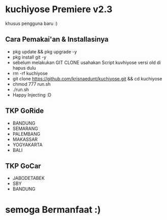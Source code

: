 # kuchiyose Premiere v2.3
khusus pengguna baru :)
## Cara Pemakai'an & Installasinya
 * pkg update && pkg upgrade -y
 * pkg install git -y
 * sebelum melakukan GIT CLONE usahakan Script kuvhiyose versi old di hapus dulu
 * rm -rf kuchiyose
 * git clone https://github.com/krisnaedunt/kuchiyose.git && cd kuchiyose
 * chmod 777 run.sh
 * ./run.sh
 * Happy Injecting :D <br>
 ## TKP GoRide
 * BANDUNG
 * SEMARANG
 * PALEMBANG
 * MAKASSAR
 * YOGYAKARTA 
 * BALI
 ## TKP GoCar
 * JABODETABEK
 * SBY
 * BANDUNG<br>
 
 # semoga Bermanfaat :)

